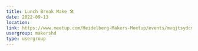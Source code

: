 ```yaml
---
title: Lunch Break Make 🛠️
date: 2022-09-13
location: 
link: https://www.meetup.com/Heidelberg-Makers-Meetup/events/mvqjtsydcmbrb/
usergroup: makershd
type: usergroup
---
```

